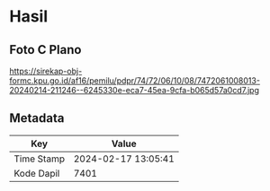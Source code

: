 # Hasil

## Foto C Plano

https://sirekap-obj-formc.kpu.go.id/af16/pemilu/pdpr/74/72/06/10/08/7472061008013-20240214-211246--6245330e-eca7-45ea-9cfa-b065d57a0cd7.jpg


## Metadata

| Key        | Value               |
| ---------- | ------------------- |
| Time Stamp | 2024-02-17 13:05:41 |
| Kode Dapil | 7401                |



